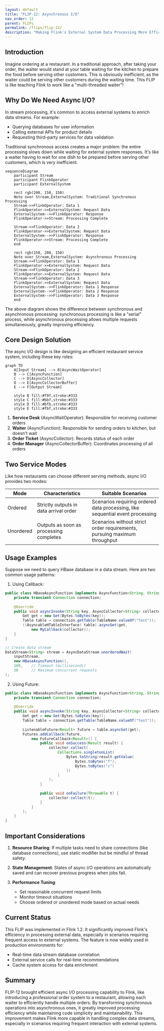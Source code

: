 ```yaml
---
layout: default
title: "FLIP-12: Asynchronous I/O"
nav_order: 12
parent: FLIPs
permalink: /flips/flip-12/
description: "Making Flink's External System Data Processing More Efficient"
---
```


## Introduction

Imagine ordering at a restaurant. In a traditional approach, after taking your order, the waiter would stand at your table waiting for the kitchen to prepare the food before serving other customers. This is obviously inefficient, as the waiter could be serving other customers during the waiting time. This FLIP is like teaching Flink to work like a "multi-threaded waiter"!

## Why Do We Need Async I/O?

In stream processing, it's common to access external systems to enrich data streams. For example:
- Querying databases for user information
- Calling external APIs for product details
- Requesting third-party services for data validation

Traditional synchronous access creates a major problem: the entire processing slows down while waiting for external system responses. It's like a waiter having to wait for one dish to be prepared before serving other customers, which is very inefficient.

```mermaid
sequenceDiagram
    participant Stream
    participant FlinkOperator
    participant ExternalSystem
    
    rect rgb(200, 150, 150)
    Note over Stream,ExternalSystem: Traditional Synchronous Processing
    Stream->>FlinkOperator: Data 1
    FlinkOperator->>ExternalSystem: Request Data
    ExternalSystem-->>FlinkOperator: Response
    FlinkOperator->>Stream: Processing Complete
    
    Stream->>FlinkOperator: Data 2
    FlinkOperator->>ExternalSystem: Request Data
    ExternalSystem-->>FlinkOperator: Response
    FlinkOperator->>Stream: Processing Complete
    end
    
    rect rgb(150, 200, 150)
    Note over Stream,ExternalSystem: Asynchronous Processing
    Stream->>FlinkOperator: Data 1
    FlinkOperator->>ExternalSystem: Request Data
    Stream->>FlinkOperator: Data 2
    FlinkOperator->>ExternalSystem: Request Data
    Stream->>FlinkOperator: Data 3
    FlinkOperator->>ExternalSystem: Request Data
    ExternalSystem-->>FlinkOperator: Data 1 Response
    ExternalSystem-->>FlinkOperator: Data 2 Response
    ExternalSystem-->>FlinkOperator: Data 3 Response
    end
```

The above diagram shows the difference between synchronous and asynchronous processing: synchronous processing is like a "serial" process, while asynchronous processing allows multiple requests simultaneously, greatly improving efficiency.

## Core Design Solution

The async I/O design is like designing an efficient restaurant service system, including these key roles:

```mermaid
graph TD
    A[Input Stream] --> B[AsyncWaitOperator]
    B --> C[AsyncFunction]
    C --> D[AsyncCollector]
    D --> E[AsyncCollectorBuffer]
    E --> F[Output Stream]
    
    style B fill:#f9f,stroke:#333
    style C fill:#bbf,stroke:#333
    style D fill:#bfb,stroke:#333
    style E fill:#fbf,stroke:#333
```

1. **Service Desk** (AsyncWaitOperator): Responsible for receiving customer orders
2. **Waiter** (AsyncFunction): Responsible for sending orders to kitchen, but doesn't wait
3. **Order Ticket** (AsyncCollector): Records status of each order
4. **Order Manager** (AsyncCollectorBuffer): Coordinates processing of all orders

## Two Service Modes

Like how restaurants can choose different serving methods, async I/O provides two modes:

| Mode | Characteristics | Suitable Scenarios |
|------|----------------|-------------------|
| Ordered | Strictly outputs in data arrival order | Scenarios requiring ordered data processing, like sequential event processing |
| Unordered | Outputs as soon as processing completes | Scenarios without strict order requirements, pursuing maximum throughput |

## Usage Examples

Suppose we need to query HBase database in a data stream. Here are two common usage patterns:

1. Using Callback:
```java
public class HBaseAsyncFunction implements AsyncFunction<String, String> {
    private transient Connection connection;
    
    @Override
    public void asyncInvoke(String key, AsyncCollector<String> collector) {
        Get get = new Get(Bytes.toBytes(key));
        Table table = connection.getTable(TableName.valueOf("test"));
        ((AsyncableHTableInterface) table).asyncGet(get, 
            new MyCallback(collector));
    }
}

// Create data stream
DataStream<String> stream = AsyncDataStream.unorderedWait(
    inputStream, 
    new HBaseAsyncFunction(), 
    100,    // Timeout (milliseconds)
    20      // Maximum concurrent requests
);
```

2. Using Future:
```java
public class HBaseAsyncFunction implements AsyncFunction<String, String> {
    private transient Connection connection;
    
    @Override
    public void asyncInvoke(String key, AsyncCollector<String> collector) {
        Get get = new Get(Bytes.toBytes(key));
        Table table = connection.getTable(TableName.valueOf("test"));
        
        ListenableFuture<Result> future = table.asyncGet(get);
        Futures.addCallback(future,
            new FutureCallback<Result>() {
                public void onSuccess(Result result) {
                    collector.collect(
                        Collections.singletonList(
                            Bytes.toString(result.getValue(
                                Bytes.toBytes("f"), 
                                Bytes.toBytes("c")
                            ))
                        )
                    );
                }
                
                public void onFailure(Throwable t) {
                    collector.collect(t);
                }
            }
        );
    }
}
```

## Important Considerations

1. **Resource Sharing**: If multiple tasks need to share connections (like database connections), use static modifier but be mindful of thread safety.

2. **State Management**: States of async I/O operations are automatically saved and can recover previous progress when jobs fail.

3. **Performance Tuning**:
   - Set reasonable concurrent request limits
   - Monitor timeout situations
   - Choose ordered or unordered mode based on actual needs

## Current Status

This FLIP was implemented in Flink 1.2. It significantly improved Flink's efficiency in processing external data, especially in scenarios requiring frequent access to external systems. The feature is now widely used in production environments for:
- Real-time data stream database correlation
- External service calls for real-time recommendations
- Cache system access for data enrichment

## Summary

FLIP-12 brought efficient async I/O processing capability to Flink, like introducing a professional order system to a restaurant, allowing each waiter to efficiently handle multiple orders. By transforming synchronous operations into asynchronous ones, it greatly improved processing efficiency while maintaining code simplicity and maintainability. This improvement makes Flink more capable in handling complex data streams, especially in scenarios requiring frequent interaction with external systems.
